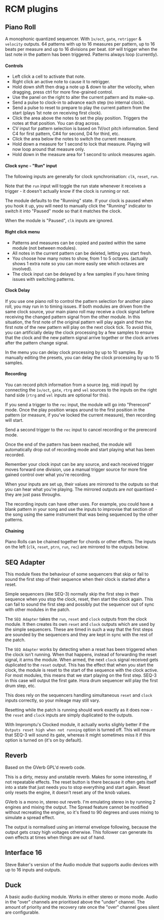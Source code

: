 
# RCM plugins

## Piano Roll

A monophonic quantized sequencer. With `1v/oct`, `gate`, `retrigger` & `velocity` outputs. 64 patterns with up to 16 measures per pattern, up to 16 beats per measure and up to 16 divisions per beat. `EOP` will trigger when the last note in the pattern has been triggered. Patterns always loop (currently).

#### Controls

* Left click a cell to activate that note.
* Right click an active note to cause it to retrigger.
* Hold down shift then drag a note up & down to alter the velocity, when dragging, press ctrl for more fine-grained control.
* Use the panel on the right to alter the current pattern and its make-up.
* Send a pulse to clock-in to advance each step (no internal clock).
* Send a pulse to reset to prepare to play the current pattern from the start (plays 1st note on receiving first clock).
* Click the area above the notes to set the play position. Triggers the notes at that position. You can drag across.
* CV input for pattern selection is based on 1V/oct pitch information. Send C4 for first pattern, C#4 for second, D4 for third, etc.
* Click the area below the notes to switch the current measure.
* Hold down a measure for 1 second to lock that measure. Playing will now loop around that measure only.
* Hold down in the measure area for 1 second to unlock measures again.

#### Clock sync - "Run" input

The following inputs are generally for clock synchronisation: `clk`, `reset`, `run`.

Note that the `run` input will toggle the run state whenever it receives a trigger - it doesn't actually know if the clock is running or not.

The module defaults to the "Running" state. If your clock is paused when you hook it up, you will need to manually click the "Running" indicator to switch it into "Paused" mode so that it matches the clock.

When the module is "Paused", `clk` inputs are ignored.

#### Right click menu

* Patterns and measures can be copied and pasted within the same module (not between modules).
* All notes in the current pattern can be deleted, letting you start fresh.
* You choose how many notes to show, from 1 to 5 octaves. (actually shows 1 extra note so you can more easily see which octaves are involved).
* The clock input can be delayed by a few samples if you have timing issues with switching patterns.

#### Clock Delay

If you use one piano roll to control the pattern selection for another piano roll, you may run in to timing issues. If both modules are driven from the same clock source, your main piano roll may receive a clock signal before receiving the changed pattern signal from the other module. In this situation, the first note of the original pattern will play again and then the first note of the new pattern will play on the next clock tick. To avoid this, you can artificially delay the clock processing by a few samples to ensure that the clock and the new pattern signal arrive together or the clock arrives after the pattern change signal.

In the menu you can delay clock processing by up to 10 samples. By manually editing the presets, you can delay the clock processing by up to 15 samples.

#### Recording

You can record pitch information from a source (eg, midi input) by connecting the `1v/oct`, `gate`, `rtrg` and `vel` sources to the inputs on the right hand side (`rtrg` and `vel` inputs are optional for this).

If you send a trigger to the `rec` input, the module will go into "Prerecord" mode. Once the play position wraps around to the first position in the pattern (or measure, if you've locked the current measure), then recording will start.

Send a second trigger to the `rec` input to cancel recording or the prerecord mode.

Once the end of the pattern has been reached, the module will automatically drop out of recording mode and start playing what has been recorded.

Remember your clock input can be any source, and each received trigger moves forward one division, use a manual trigger source for more fine gained control over what you're recording.

When your inputs are set up, their values are mirrored to the outputs so that you can hear what you're playing. The mirrored outputs are *not* quantised - they are just pass throughs.

The recording inputs can have other uses. For example, you could have a blank pattern in your song and use the inputs to improvise that section of the song using the same instrument that was being sequenced by the other patterns.


#### Chaining

Piano Rolls can be chained together for chords or other effects. The inputs on the left (`clk`, `reset`, `ptrn`, `run`, `rec`) are mirrored to the outputs below.

## SEQ Adapter

This module fixes the behaviour of some sequencers that skip or fail to sound the first step of their sequence when their clock is started after a reset.

Simple sequencers (like SEQ-3) normally skip the first step in their sequence when you stop the clock, reset, then start the clock again. This can fail to sound the first step and possibly put the sequencer out of sync with other modules in the patch.

The `SEQ Adapter` takes the `run`, `reset` and `clock` outputs from the clock module. It then creates its own `reset` and `clock` outputs which are used by the simple sequencers. These are timed in such a way that the first steps are sounded by the sequencers and they are kept in sync with the rest of the patch.

The `SEQ Adapter` works by detecting when a reset has been triggered when the clock isn't running. When that happens, instead of forwarding the reset signal, it arms the module. When armed, the next `clock` signal received gets duplicated to the `reset` output. This has the effect that when you start the clock, the module is reset to the start of the sequence with the clock active. For most modules, this means that we start playing on the first step. SEQ-3 in this case will output the first gate. Hora drum sequencer will play the first drum step, etc.

This does rely on the sequencers handling simultaneous `reset` and `clock` inputs correctly, so your mileage may still vary.

Resetting while the patch is running should work exactly as it does now - the `reset` and `clock` inputs are simply duplicated to the outputs.

With Impromptu's Clocked module, it actually works slighly better if the `Outputs reset high when not running` option is turned off. This will ensure that SEQ-3 will sound its gate, whereas it might sometimes miss it if this option is turned on (it's on by default).


## Reverb

Based on the GVerb GPL'd reverb code.

This is a dirty, messy and unstable reverb. Makes for some interesting, if not repeatable effects.
The reset button is there because it often gets itself into a state that just needs you to stop everything and start again.
Reset only resets the engine, it doesn't reset any of the knob values.

GVerb is a mono in, stereo out reverb. I'm emulating stereo in by running 2 engines and mixing the output.
The Spread feature cannot be modified without recreating the engine, so it's fixed to 90 degrees and uses mixing to simulate a spread effect.

The output is normalised using an internal envelope following, because the output gets crazy high voltages otherwise. This follower can generate its own effects at times when things are out of hand.

## Interface 16

Steve Baker's version of the Audio module that supports audio devices with up to 16 inputs and outputs.

## Duck

A basic audio ducking module. Works in either stereo or mono mode.
Audio in the "over" channels are prioritised above the "under" channel.
The amount of priority and the recovery rate once the "over" channel goes silent are configurable.
